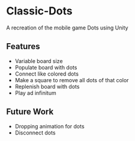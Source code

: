 # Classic-Dots
A recreation of the mobile game Dots using Unity

## Features
- Variable board size
- Populate board with dots
- Connect like colored dots
- Make a square to remove all dots of that color
- Replenish board with dots
- Play ad infinitum

## Future Work
- Dropping animation for dots
- Disconnect dots